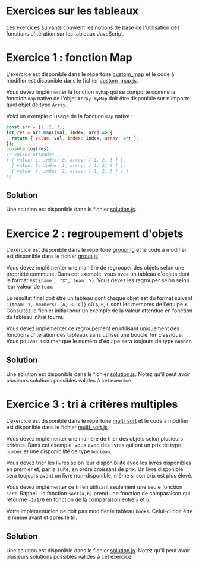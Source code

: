 # Exercices sur les tableaux

Les exercices suivants couvrent les notions de base de l'utilisation des fonctions d'itération sur les tableaux JavaScript.

# Exercice 1 : fonction Map

L'exercice est disponible dans le répertoire [custom_map](./custom_map/) et le code à modifier est disponible dans le fichier [custom_map.js](./custom_map/custom_map.js).

Vous devez implémenter la fonction `myMap` qui se comporte comme la fonction `map` native de l'objet `Array`. `myMap` doit être disponible sur n'importe quel objet de type `Array`.

Voici un exemple d'usage de la fonction `map` native :

```js
const arr = [1, 2, 3];
let res = arr.map((val, index, arr) => {
  return { value: val, index: index, array: arr };
});
console.log(res);
/* Valeur attendue :
[ { value: 1, index: 0, array: [ 1, 2, 3 ] }, 
  { value: 2, index: 1, array: [ 1, 2, 3 ] }, 
  { value: 3, index: 2, array: [ 1, 2, 3 ] } ] 
*/
```

## Solution

Une solution est disponible dans le fichier [solution.js](./custom_map/solution.js).


# Exercice 2 : regroupement d'objets

L'exercice est disponible dans le répertoire [grouping](./grouping/) et le code à modifier est disponible dans le fichier [group.js](./grouping/group.js).

Vous devez implémenter une manière de regrouper des objets selon une propriété commune. Dans cet exemple, vous avez un tableau d'objets dont le format est `{name : "X", team: Y}`. Vous devez les regrouper selon selon leur valeur de `team`. 

Le résultat final doit être un tableau dont chaque objet est du format suivant : `{team: Y, members: [A, B, C]}` où `A`, `B`, `C` sont les membres de l'équipe `Y`. Consultez le fichier initial pour un exemple de la valeur attendue en fonction du tableau initial fourni.

Vous devez implémenter ce regroupement en utilisant uniquement des fonctions d'itération des tableaux sans utiliser une boucle `for` classique. Vous pouvez assumer que le numéro d'équipe sera toujours de type `number`.

## Solution

Une solution est disponible dans le fichier [solution.js](./grouping/solution.js). Notez qu'il peut avoir plusieurs solutions possibles valides à cet exercice.

# Exercice 3 : tri à critères multiples

L'exercice est disponible dans le répertoire [multi_sort](./multi_sort/) et le code à modifier est disponible dans le fichier [multi_sort.js](./multi_sort/multi_sort.js).

Vous devez implémenter une manière de trier des objets selon plusieurs critères. Dans cet exemple, vous avec des livres qui ont un prix de type `number` et une disponibilité de type `boolean`. 

Vous devez trier les livres selon leur disponibilité avec les livres disponibles en premier et, par la suite, en ordre croissant de prix. Un livre disponible sera toujours avant un livre non-disponible, même si son prix est plus élevé.

Vous devez implémenter ce tri en utilisant seulement une seule fonction `sort`.  Rappel : la fonction `sort(a,b)` prend une fonction de comparaison qui retourne `-1/1/0` en fonction de la comparaison entre `a` et `b`.

Votre implémentation ne doit pas modifier le tableau `books`. Celui-ci doit être le même avant et après le tri.


## Solution

Une solution est disponible dans le fichier [solution.js](./multi_sort/solution.js). Notez qu'il peut avoir plusieurs solutions possibles valides à cet exercice.